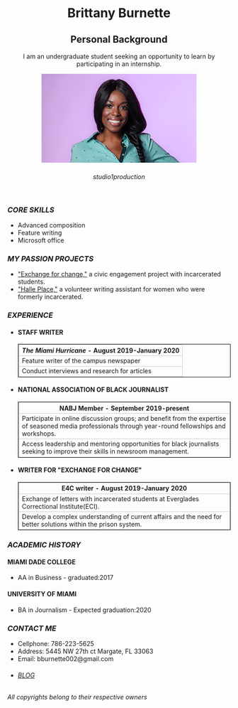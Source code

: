 <!--<!DOCTYPE html>-->

<html>
 
  <head>
     <meta charset="utf-8">
     <title>Brittany Burnette</title>
     <style>
     td,th {border: 1px solid#ccc;}
     table {border: 1px solid black;}
     </style>
  </head>

  <body>
   <header>
<h1>Brittany Burnette</h1>

<h2>Personal Background</h2>
<p>I am an undergraduate student seeking an opportunity to learn by participating in an internship.</p>
   
<img src="Britt.jpg" alt="Brittany">
   <h6>studio1production</h6>
   </header>

<main>
<h3><em>CORE SKILLS</em></h3>
<ul>
<li>Advanced composition</li>
<li>Feature writing</li>
<li>Microsoft office</li>
</ul>
 
<h3><em>MY PASSION PROJECTS</em></h3>
<ul>
 <li><a href=https://www.exchange-for-change.org>"Exchange for change,"</a> a civic engagement project with incarcerated students.</li>
<li><a href=https://thelordsplace.org/what-we-do/supportive-housing/halle-place/>"Halle Place,"</a> a volunteer writing assistant for women who were formerly incarcerated.</li>
</ul>

<h3><em>EXPERIENCE</em></h3>
<ul>
<h4><li>STAFF WRITER</li></h4>
<table>
<tr>
 <th><em>The Miami Hurricane</em> - August 2019-January 2020</th>
</tr>
<tr>
<td>Feature writer of the campus newspaper</td>
</tr>
<tr>
<td>Conduct interviews and research for articles</td>
</tr>
</table>
<h4><li>NATIONAL ASSOCIATION OF BLACK JOURNALIST</li></h4>
<table>
<tr>
<th>NABJ Member - September 2019-present</th>
</tr>
<tr>
<td>Participate in online discussion groups; and benefit from the expertise of seasoned media professionals through year-round fellowships and workshops.</td>
</tr>
<tr>
<td>Access leadership and mentoring opportunities for black journalists seeking to improve their skills in newsroom management.</td>
</tr>
</table>

<h4><li>WRITER FOR "EXCHANGE FOR CHANGE"</li></h4>
<table>
<tr>
<th>E4C writer - August 2019-January 2020</th>
</tr>
<tr>
<td>Exchange of letters with incarcerated students at Everglades Correctional Institute(ECI).</td>
</tr>
<tr>
<td>Develop a complex understanding of current affairs and the need for better solutions within the prison system.</td>
</tr>
</table>
</ul>

<h3><em>ACADEMIC HISTORY</em></h3>
<h4>MIAMI DADE COLLEGE</h4>
<ul>
<li>AA in Business - graduated:2017</li>
</ul>

<h4>UNIVERSITY OF MIAMI</h4>
<ul>
<li>BA in Journalism - Expected graduation:2020</li>
</ul>
<footer>
 <h3><em>CONTACT ME</em></h3>
<ul>
<li>Cellphone: 786-223-5625</li>
<li>Address: 5445 NW 27th ct Margate, FL 33063</li>
<li>Email: bburnette002@gmail.com</li>
<li><h6> <a href="https://saycreatively.art.blog">BLOG</a> </h6></li>
</ul>

 <h6>All copyrights belong to their respective owners</h6>
 
</footer>
 </main>
</body>

</html>
